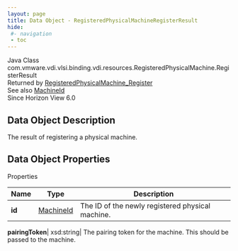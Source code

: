 ```yaml
---
layout: page
title: Data Object - RegisteredPhysicalMachineRegisterResult
hide:
 #- navigation
 - toc
---
```






Java Class
    com.vmware.vdi.vlsi.binding.vdi.resources.RegisteredPhysicalMachine.RegisterResult  
Returned by
     [RegisteredPhysicalMachine_Register](vdi.resources.RegisteredPhysicalMachine.md#register)  
See also
     [MachineId](vdi.entity.MachineId.md)  
Since 
    Horizon View 6.0

## Data Object Description 

The result of registering a physical machine. 

## Data Object Properties

Properties

Name |  Type |  Description   
---|---|---  
**id**| [MachineId](vdi.entity.MachineId.md)|  The ID of the newly registered physical machine.   
  
**pairingToken**|  xsd:string|  The pairing token for the machine. This should be passed to the machine.   
  
  
  

  
  

